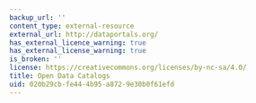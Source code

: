 ```yaml
---
backup_url: ''
content_type: external-resource
external_url: http://dataportals.org/
has_external_licence_warning: true
has_external_license_warning: true
is_broken: ''
license: https://creativecommons.org/licenses/by-nc-sa/4.0/
title: Open Data Catalogs
uid: 020b29cb-fe44-4b95-a872-9e30b0f61efd
---
```

